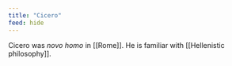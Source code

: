 ```yaml
---
title: "Cicero"
feed: hide
---
```


Cicero was _novo homo_ in [[Rome]]. He is familiar with [[Hellenistic philosophy]]. 